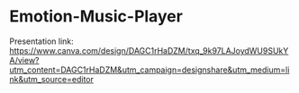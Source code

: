 # Emotion-Music-Player

Presentation link: https://www.canva.com/design/DAGC1rHaDZM/txq_9k97LAJoydWU9SUkYA/view?utm_content=DAGC1rHaDZM&utm_campaign=designshare&utm_medium=link&utm_source=editor
